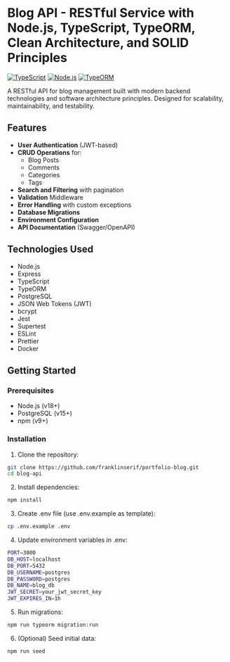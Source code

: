 # Blog API - RESTful Service with Node.js, TypeScript, TypeORM, Clean Architecture, and SOLID Principles

[![TypeScript](https://img.shields.io/badge/TypeScript-3178C6?logo=typescript&logoColor=white)](https://www.typescriptlang.org/)
[![Node.js](https://img.shields.io/badge/Node.js-339933?logo=nodedotjs&logoColor=white)](https://nodejs.org/)
[![TypeORM](https://img.shields.io/badge/TypeORM-FE0909?logo=typeorm&logoColor=white)](https://typeorm.io/)

A RESTful API for blog management built with modern backend technologies and software architecture principles. Designed for scalability, maintainability, and testability.

## Features

- **User Authentication** (JWT-based)
- **CRUD Operations** for:
    - Blog Posts
    - Comments
    - Categories
    - Tags
- **Search and Filtering** with pagination
- **Validation** Middleware
- **Error Handling** with custom exceptions
- **Database Migrations**
- **Environment Configuration**
- **API Documentation** (Swagger/OpenAPI)

## Technologies Used

- Node.js
- Express
- TypeScript
- TypeORM
- PostgreSQL
- JSON Web Tokens (JWT)
- bcrypt
- Jest
- Supertest
- ESLint
- Prettier
- Docker

## Getting Started

### Prerequisites

- Node.js (v18+)
- PostgreSQL (v15+)
- npm (v9+)

### Installation

1. Clone the repository:

```bash
git clone https://github.com/franklinserif/portfolio-blog.git
cd blog-api
```

2. Install dependencies:

```bash
npm install
```

3. Create .env file (use .env.example as template):

```bash
cp .env.example .env
```

4. Update environment variables in .env:

```bash
PORT=3000
DB_HOST=localhost
DB_PORT=5432
DB_USERNAME=postgres
DB_PASSWORD=postgres
DB_NAME=blog_db
JWT_SECRET=your_jwt_secret_key
JWT_EXPIRES_IN=1h
```

5. Run migrations:

```bash
npm run typeorm migration:run
```

6. (Optional) Seed initial data:

```bash
npm run seed
```
